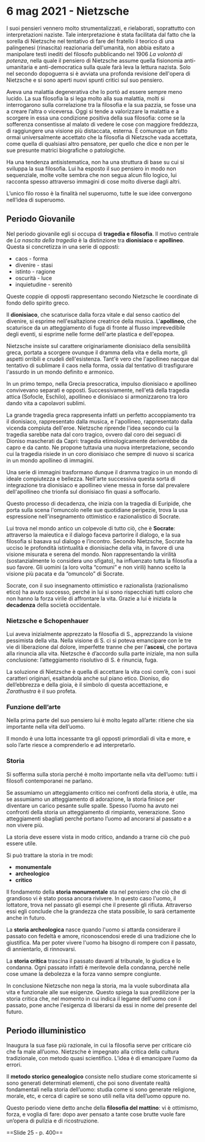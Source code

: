 # 6 mag 2021 - Nietzsche

I suoi pensieri vennero molto strumentalizzati, e rielaborati, soprattutto con interpretazioni naziste.
Tale interpretazione è stata facilitata dal fatto che la sorella di Nietzsche nel tentativo di fare del fratello il teorico di una palingenesi (rinascita) reazionaria dell'umanità, non abbia esitato a manipolare testi inediti del filosofo pubblicando nel 1906 *La volontà di potenza*, nella quale il pensiero di Nietzsche assume quella fisionomia anti-umanitaria e anti-democratica sulla quale farà leva la lettura nazista.
Solo nel secondo dopoguerra si è avviata una profonda revisione dell'opera di Nietzsche e si sono aperti nuovi spunti critici sul suo pensiero.

Aveva una malattia degenerativa che lo portò ad essere sempre meno lucido. La sua filosofia la si lega molto alla sua malattia, molti si
interrogarono sulla correlazione tra la filosofia e la sua pazzia, se fosse una a creare l’altra o viceversa.
Oggi si tende a valorizzare la malattia e a scorgere in essa una condizione positiva della sua filosofia: come se la sofferenza consentisse al malato di vedere le cose con maggiore freddezza, di raggiungere una visione più distaccata, esterna.
È comunque un fatto ormai universalmente accettato che la filosofia di Nietzsche vada accettata, come quella di qualsiasi altro pensatore, per quello che dice e non per le sue presunte matrici biografiche o patologiche.

Ha una tendenza antisistematica, non ha una struttura di base su cui si sviluppa la sua filosofia. Lui ha esposto il suo pensiero in modo non sequenziale, molte
volte sembra che non segua alcun filo logico, lui racconta spesso attraverso immagini di cose molto diverse dagli altri. 

L’unico filo rosso è la finalità nel superuomo, tutte le sue idee convergono nell’idea di superuomo.

## Periodo Giovanile

Nel periodo giovanile egli si occupa di **tragedia e filosofia**. Il motivo centrale de *La nascita della tragedia* è la distinzione tra **dionisiaco** e **apollineo**. Questa si concretizza in una serie di opposti:
- caos - forma
- divenire - stasi
- istinto - ragione
- oscurità - luce
- inquietudine - serenitò

Queste coppie di opposti rappresentano secondo Nietzsche le coordinate di fondo dello spirito greco.

Il **dionisiaco**, che scaturisce dalla forza vitale e dal senso caotico del divenire, si esprime nell'esaltazione creatrice della musica. L'**apollineo**, che scaturisce da un atteggiamento di fuga di fronte al flusso imprevedibile degli eventi, si esprime nelle forme dell'arte plastica e dell'epopea.

Nietzsche insiste sul carattere originariamente dionisiaco della sensibilità greca, portata a scorgere ovunque il dramma della vita e della morte, gli aspetti orribili e crudeli dell'esistenza. Tant'è vero che l'apollineo nacque dal tentativo di sublimare il caos nella forma, ossia dal tentativo di trasfigurare l'assurdo in un mondo definito e armonico.

In un primo tempo, nella Grecia presocratica, impulso dionisiaco e apollineo convivevano separati e opposti. Successivamente, nell'età della tragedia attica (Sofocle, Eschilo), apollineo e dionisiaco si armonizzarono tra loro dando vita a capolavori sublimi.

La grande tragedia greca rappresenta infatti un perfetto accoppiamento tra il dionisiaco, rappresentato dalla musica, e l'apollineo, rappresentato dalla vicenda compiuta dell'eroe. Nietzsche riprende l'idea secondo cui la tragedia sarebbe nata dal coro tragico, ovvero dal coro dei seguaci di Dioniso mascherati da Capri: tragedia etimologicamente deriverebbe da capro e da canto. Ne propone tuttavia una nuova interpretazione, secondo cui la tragedia risiede in un coro dionisiaco che sempre di nuovo si scarica in un mondo apollineo di immagini.

Una serie di immagini trasformano dunque il dramma tragico in un mondo di ideale compiutezza e bellezza. Nell'arte successiva questa sorta di integrazione tra dionisiaco e apollineo viene messa in forse dal prevalere dell'apollineo che trionfa sul dionisiaco fin quasi a soffocarlo.

Questo processo di decadenza, che inizia con la tragedia di Euripide, che porta sulla scena l'omuncolo nelle sue quotidiane peripezie, trova la usa espressione nell'insegnamento ottimistico e razionalistico di Socrate.

Lui trova nel mondo antico un colpevole di tutto ciò, che è **Socrate**: attraverso la maieutica e il dialogo faceva partorire il dialogo, e la sua filosofia si basava sul dialogo e l’incontro. Secondo Nietzsche, Socrate ha ucciso le profondità istintualità e dionisiache della vita, in favore di una visione misurata e serena del mondo.
Non rappresentando la virilità (sostanzialmente lo considera uno sfigato), ha influenzato tutta la filosofia a suo favore. Gli uomini (a loro volta “comuni” e non virili) hanno scelto la visione più pacata e da “omuncolo” di Socrate.

Socrate, con il suo insegnamento ottimistico e razionalista (razionalismo etico) ha avuto successo, perché in lui si sono rispecchiati tutti coloro che non hanno la forza virile di affrontare la vita. Grazie a lui è iniziata la **decadenza** della società occidentale.

### Nietzsche e Schopenhauer 
Lui aveva inizialmente apprezzato la filosofia di S., apprezzando la visione pessimista della vita. 
Nella visione di S. ci si poteva emancipare con le tre vie di liberazione dal dolore, imperfette tranne che per l’**ascesi**, che portava alla rinuncia alla vita.
Nietzsche è d’accordo sulla parte iniziale, ma non sulla conclusione: l’atteggiamento risolutivo di S. è rinuncia, fuga.

La soluzione di Nietzsche è quella di accettare la vita così com’è, con i suoi caratteri originari, esaltandola anche sul piano etico.
Dioniso, dio dell’ebbrezza e della gioia, è il simbolo di questa accettazione, e *Zarathustra* è il suo profeta.

### Funzione dell’arte
Nella prima parte del suo pensiero lui è molto legato all’arte: ritiene che sia importante nella vita dell’uomo.

Il mondo è una lotta incessante tra gli opposti primordiali di vita e more, e solo l’arte riesce a comprenderlo e ad interpretarlo.

### Storia
Si sofferma sulla storia perché è molto importante nella vita dell’uomo: tutti i filosofi contemporanei ne parlano. 

Se assumiamo un atteggiamento critico nei confronti della storia, è utile, ma se assumiamo un atteggiamento di adorazione, la storia finisce per diventare un carico pesante sulle spalle.
Spesso l’uomo ha avuto nei confronti della storia un atteggiamento di rimpianto, venerazione. Sono atteggiamenti sbagliati perché portano l’uomo ad ancorarsi al passato e a non vivere più.

La storia deve essere vista in modo critico, andando a trarne ciò che può essere utile.

Si può trattare la storia in tre modi:
- **monumentale**
- **archeologico**
- **critico**

Il fondamento della **storia monumentale** sta nel pensiero che ciò che di grandioso vi è stato possa ancora rivivere. In questo caso l'uomo, il lottatore, trova nel passato gli esempi che il presente gli rifiuta. Attraverso essi egli conclude che la grandezza che stata possibile, lo sarà certamente anche in futuro.

La **storia archeologica** nasce quando l'uomo si attarda considerare il passato con fedeltà e amore, riconoscendosi erede di una tradizione che lo giustifica. Ma per poter vivere l'uomo ha bisogno di rompere con il passato, di annientarlo, di rinnovarsi.

La **storia critica** trascina il passato davanti al tribunale, lo giudica e lo condanna. Ogni passato infatti è meritevole della condanna, perché nelle cose umane la debolezza e la forza vanno sempre congiunte.

In conclusione Nietzsche non nega la storia, ma la vuole subordinata alla vita e funzionale alle sue esigenze. Questo spiega la sua predilizione per la storia critica che, nel momento in cui indica il legame dell'uomo con il passato, pone anche l'esigenza di liberarsi da essi in nome del presente del futuro.

## Periodo illuministico
Inaugura la sua fase più razionale, in cui la filosofia serve per criticare ciò che fa male all’uomo. 
Nietzsche è impegnato alla critica della cultura tradizionale, con metodo quasi scientifico. L’idea è di emancipare l’uomo da errori.

Il **metodo storico genealogico** consiste nello studiare come storicamente si sono generati determinati elementi, che poi sono diventate realtà fondamentali nella storia dell’uomo: studia come si sono generate religione, morale, etc, e cerca di capire se sono utili nella vita dell’uomo oppure no.

Questo periodo viene detto anche della **filosofia del mattino**: vi è ottimismo, forza, e voglia di fare: dopo aver pensato a tante cose brutte vuole fare un’opera di pulizia e di ricostruzione.

==Slide 25 - p. 400==